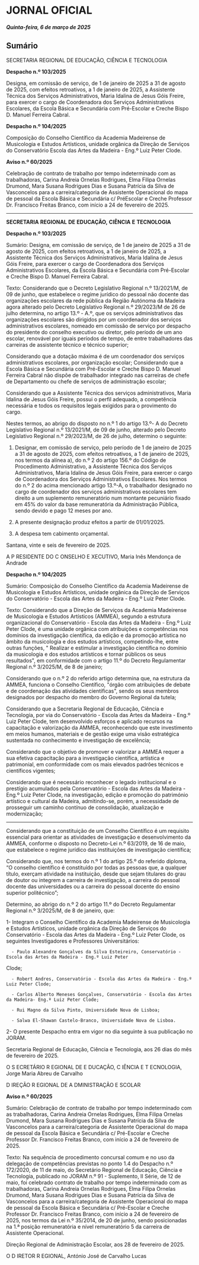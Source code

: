 # JORNAL OFICIAL

##### Quinta-feira, 6 de março de 2025

## **Sumário**

SECRETARIA REGIONAL DE EDUCAÇÃO, CIÊNCIA E TECNOLOGIA

**Despacho n.º 103/2025**

Designa, em comissão de serviço, de 1 de janeiro de 2025 a 31 de agosto de 2025,
com efeitos retroativos, a 1 de janeiro de 2025, a Assistente Técnica dos Serviços
Administrativos, Maria Idalina de Jesus Góis Freire, para exercer o cargo de
Coordenadora dos Serviços Administrativos Escolares, da Escola Básica e
Secundária com Pré-Escolar e Creche Bispo D. Manuel Ferreira Cabral.

**Despacho n.º 104/2025**

Composição do Conselho Científico da Academia Madeirense de Musicologia e
Estudos Artísticos, unidade orgânica da Direção de Serviços do Conservatório Escola das Artes da Madeira - Eng.º Luiz Peter Clode.

**Aviso n.º 60/2025**

Celebração de contrato de trabalho por tempo indeterminado com as trabalhadoras,
Carina Andreia Ornelas Rodrigues, Elma Filipa Ornelas Drumond, Mara Susana
Rodrigues Dias e Susana Patrícia da Silva de Vasconcelos para a carreira/categoria
de Assistente Operacional do mapa de pessoal da Escola Básica e Secundária c/ PréEscolar e Creche Professor Dr. Francisco Freitas Branco, com início a 24 de
fevereiro de 2025.




---

**SECRETARIA** **REGIONAL** **DE** **EDUCAÇÃO,** **CIÊNCIA** **E** **TECNOLOGIA**


**Despacho n.º 103/2025**


Sumário:
Designa, em comissão de serviço, de 1 de janeiro de 2025 a 31 de agosto de 2025, com efeitos retroativos, a 1 de janeiro de 2025, a
Assistente Técnica dos Serviços Administrativos, Maria Idalina de Jesus Góis Freire, para exercer o cargo de Coordenadora dos Serviços
Administrativos Escolares, da Escola Básica e Secundária com Pré-Escolar e Creche Bispo D. Manuel Ferreira Cabral.

Texto:
Considerando que o Decreto Legislativo Regional n.º 13/2021/M, de 09 de junho, que estabelece o regime jurídico do
pessoal não docente das organizações escolares da rede pública da Região Autónoma da Madeira agora alterado pelo Decreto
Legislativo Regional n.º 29/2023/M de 26 de julho determina, no artigo 13.º - A.º, que os serviços administrativos das
organizações escolares são dirigidos por um coordenador dos serviços administrativos escolares, nomeado em comissão de
serviço por despacho do presidente do conselho executivo ou diretor, pelo período de um ano escolar, renovável por iguais
períodos de tempo, de entre trabalhadores das carreiras de assistente técnico e técnico superior;

Considerando que a dotação máxima é de um coordenador dos serviços administrativos escolares, por organização escolar;
Considerando que a Escola Básica e Secundária com Pré-Escolar e Creche Bispo D. Manuel Ferreira Cabral não dispõe de
trabalhador integrado nas carreiras de chefe de Departamento ou chefe de serviços de administração escolar;

Considerando que a Assistente Técnica dos serviços administrativos, Maria Idalina de Jesus Góis Freire, possui o perfil
adequado, a competência necessária e todos os requisitos legais exigidos para o provimento do cargo.

Nestes termos, ao abrigo do disposto no n.º 1 do artigo 13.º- A do Decreto Legislativo Regional n.º 13/2021/M, de 09 de
junho, alterado pelo Decreto Legislativo Regional n.º 29/2023/M, de 26 de julho, determino o seguinte:


1. Designar, em comissão de serviço, pelo período de 1 de janeiro de 2025 a 31 de agosto de 2025, com efeitos
retroativos, a 1 de janeiro de 2025, nos termos da alínea a), do n.º 2 do artigo 156.º do Código de Procedimento
Administrativo, a Assistente Técnica dos Serviços Administrativos, Maria Idalina de Jesus Góis Freire, para exercer o
cargo de Coordenadora dos Serviços Administrativos Escolares.
Nos termos do n.º 2 do acima mencionado artigo 13.º-A, o trabalhador designado no cargo de coordenador dos
serviços administrativos escolares tem direito a um suplemento remuneratório num montante pecuniário fixado em
45% do valor da base remuneratória da Administração Pública, sendo devido e pago 12 meses por ano.

2. A presente designação produz efeitos a partir de 01/01/2025.

3. A despesa tem cabimento orçamental.

Santana, vinte e seis de fevereiro de 2025.

A P RESIDENTE DO C ONSELHO E XECUTIVO, Maria Inês Mendonça de Andrade


**Despacho n.º 104/2025**


Sumário:
Composição do Conselho Científico da Academia Madeirense de Musicologia e Estudos Artísticos, unidade orgânica da Direção de
Serviços do Conservatório - Escola das Artes da Madeira - Eng.º Luiz Peter Clode.

Texto:
Considerando que a Direção de Serviços da Academia Madeirense de Musicologia e Estudos Artísticos (AMMEA),
segundo a estrutura organizacional do Conservatório - Escola das Artes da Madeira - Eng.º Luiz Peter Clode, é uma unidade
orgânica com atribuições e competências nos domínios da investigação científica, da edição e da promoção artística no âmbito
da musicologia e dos estudos artísticos, competindo-lhe, entre outras funções, " Realizar e estimular a investigação científica
no domínio da musicologia e dos estudos artísticos e tornar públicos os seus resultados", em conformidade com o artigo 11.º
do Decreto Regulamentar Regional n.º 3/2025/M, de 8 de janeiro;

Considerando que o n.º 2 do referido artigo determina que, na estrutura da AMMEA, funciona o Conselho Científico,
"órgão com atribuições de debate e de coordenação das atividades científicas", sendo os seus membros designados por
despacho do membro do Governo Regional da tutela;

Considerando que a Secretaria Regional de Educação, Ciência e Tecnologia, por via do Conservatório - Escola das Artes
da Madeira - Eng.º Luiz Peter Clode, tem desenvolvido esforços e aplicado recursos na capacitação e valorização da
AMMEA, reconhecendo que este investimento em meios humanos, materiais e de gestão exige uma visão estratégica
sustentada no conhecimento e investigação de excelência;

Considerando que o objetivo de promover e valorizar a AMMEA requer a sua efetiva capacitação para a investigação
científica, artística e patrimonial, em conformidade com os mais elevados padrões técnicos e científicos vigentes;

Considerando que é necessário reconhecer o legado institucional e o prestígio acumulados pela Conservatório - Escola das
Artes da Madeira - Eng.º Luiz Peter Clode, na investigação, edição e promoção do património artístico e cultural da Madeira,
admitindo-se, porém, a necessidade de prosseguir um caminho contínuo de consolidação, atualização e modernização;




---

Considerando que a constituição de um Conselho Científico é um requisito essencial para orientar as atividades de
investigação e desenvolvimento da AMMEA, conforme o disposto no Decreto-Lei n.º 63/2019, de 16 de maio, que estabelece
o regime jurídico das instituições de investigação científica;

Considerando que, nos termos do n.º 1 do artigo 25.º do referido diploma, “O conselho científico é constituído por todas as
pessoas que, a qualquer título, exerçam atividade na instituição, desde que sejam titulares do grau de doutor ou integrem a
carreira de investigação, a carreira do pessoal docente das universidades ou a carreira do pessoal docente do ensino superior
politécnico”;

Determino, ao abrigo do n.º 2 do artigo 11.º do Decreto Regulamentar Regional n.º 3/2025/M, de 8 de janeiro, que:

1- Integram o Conselho Científico da Academia Madeirense de Musicologia e Estudos Artísticos, unidade orgânica da
Direção de Serviços do Conservatório - Escola das Artes da Madeira - Eng.º Luiz Peter Clode, os seguintes
Investigadores e Professores Universitários:

      - Paulo Alexandre Gonçalves da Silva Esteireiro, Conservatório - Escola das Artes da Madeira - Eng.º Luiz Peter
Clode;

      - Robert Andres, Conservatório - Escola das Artes da Madeira - Eng.º Luiz Peter Clode;

      - Carlos Alberto Meneses Gonçalves, Conservatório - Escola das Artes da Madeira- Eng.º Luiz Peter Clode;

      - Rui Magno da Silva Pinto, Universidade Nova de Lisboa;

      - Salwa El-Shawan Castelo-Branco, Universidade Nova de Lisboa.

2- O presente Despacho entra em vigor no dia seguinte à sua publicação no JORAM.

Secretaria Regional de Educação, Ciência e Tecnologia, aos 26 dias do mês de fevereiro de 2025.

O S ECRETÁRIO R EGIONAL DE E DUCAÇÃO, C IÊNCIA E T ECNOLOGIA, Jorge Maria Abreu de Carvalho


D IREÇÃO R EGIONAL DE A DMINISTRAÇÃO E SCOLAR


**Aviso n.º 60/2025**


Sumário:
Celebração de contrato de trabalho por tempo indeterminado com as trabalhadoras, Carina Andreia Ornelas Rodrigues, Elma Filipa
Ornelas Drumond, Mara Susana Rodrigues Dias e Susana Patrícia da Silva de Vasconcelos para a carreira/categoria de Assistente
Operacional do mapa de pessoal da Escola Básica e Secundária c/ Pré-Escolar e Creche Professor Dr. Francisco Freitas Branco, com
início a 24 de fevereiro de 2025.

Texto:
Na sequência de procedimento concursal comum e no uso da delegação de competências previstas no ponto 1.4 do
Despacho n.º 172/2020, de 11 de maio, do Secretário Regional de Educação, Ciência e Tecnologia, publicado no JORAM
n.º 91 - Suplemento, II Série, de 12 de maio, foi celebrado contrato de trabalho por tempo indeterminado com as
trabalhadoras, Carina Andreia Ornelas Rodrigues, Elma Filipa Ornelas Drumond, Mara Susana Rodrigues Dias e Susana
Patrícia da Silva de Vasconcelos para a carreira/categoria de Assistente Operacional do mapa de pessoal da Escola Básica e
Secundária c/ Pré-Escolar e Creche Professor Dr. Francisco Freitas Branco, com início a 24 de fevereiro de 2025, nos termos
da Lei n.º 35/2014, de 20 de junho, sendo posicionadas na 1.ª posição remuneratória e nível remuneratório 5 da carreira de
Assistente Operacional.


Direção Regional de Administração Escolar, aos 28 de fevereiro de 2025.

O D IRETOR R EGIONAL, António José de Carvalho Lucas

